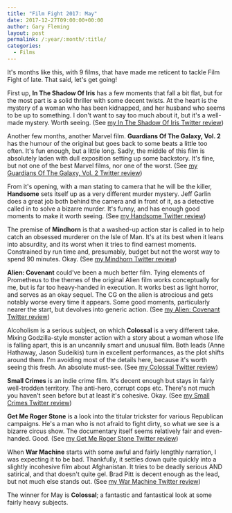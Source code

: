 ```yaml
---
title: "Film Fight 2017: May"
date: 2017-12-27T09:00:00+00:00
author: Gary Fleming
layout: post
permalink: /:year/:month/:title/
categories:
  - Films
---
```


It's months like this, with 9 films, that have made me reticent to tackle Film Fight of late. That said, let's get going!

First up, **In The Shadow Of Iris** has a few moments that fall a bit flat, but for the most part is a solid thriller with some decent twists. At the heart is the mystery of a woman who has been kidnapped, and her husband who seems to be up to something. I don't want to say too much about it, but it's a well-made mystery. Worth seeing. (See [my In The Shadow Of Iris Twitter review](https://twitter.com/garyfleming/status/859516985838882817))

Another few months, another Marvel film. **Guardians Of The Galaxy, Vol. 2** has the humour of the original but goes back to some beats a little too often. It's fun enough, but a little long. Sadly, the middle of this film is absolutely laden with dull exposition setting up some backstory. It's fine, but not one of the best Marvel films, nor one of the worst. (See [my Guardians Of The Galaxy, Vol. 2 Twitter review](https://twitter.com/garyfleming/status/861562477150130176))

From it's opening, with a man stating to camera that he will be the killer, **Handsome** sets itself up as a very different murder mystery. Jeff Garlin does a great job both behind the camera and in front of it, as a detective called in to solve a bizarre murder. It's funny, and has enough good moments to make it worth seeing. (See [my Handsome Twitter review](https://twitter.com/garyfleming/status/861563128949215232))

The premise of **Mindhorn** is that a washed-up action star is called in to help catch an obsessed murderer on the Isle of Man. It's at its best when it leans into absurdity, and its worst when it tries to find earnest moments. Constrained by run time and, presumably, budget but not the worst way to spend 90 minutes. Okay. (See [my Mindhorn Twitter review](https://twitter.com/garyfleming/status/863334047736528900))

**Alien: Covenant** could've been a much better film. Tying elements of Prometheus to the themes of the original Alien film works conceptually for me, but is far too heavy-handed in execution. It works best as light horror, and serves as an okay sequel. The CG on the alien is atrocious and gets notably worse every time it appears. Some good moments, particularly nearer the start, but devolves into generic action. (See [my Alien: Covenant Twitter review](https://twitter.com/garyfleming/status/865897155181064193))

Alcoholism is a serious subject, on which **Colossal** is a very different take. Mixing Godzilla-style monster action with a story about a woman whose life is falling apart, this is an uncannily smart and unusual film. Both leads (Anne Hathaway, Jason Sudeikis) turn in excellent performances, as the plot shifts around them. I'm avoiding most of the details here, because it's worth seeing this fresh. An absolute must-see. (See [my Colossal Twitter review](https://twitter.com/garyfleming/status/867084714590564353))

**Small Crimes** is an indie crime film. It's decent enough but stays in fairly well-trodden territory. The anti-hero, corrupt cops etc. There's not much you haven't seen before but at least it's cohesive. Okay. (See [my Small Crimes Twitter review](https://twitter.com/garyfleming/status/869606648108769280))

**Get Me Roger Stone** is a look into the titular trickster for various Republican campaigns. He's a man who is not afraid to fight dirty, so what we see is a bizarre circus show. The documentary itself seems relatively fair and even-handed. Good. (See [my Get Me Roger Stone Twitter review](https://twitter.com/garyfleming/status/869606951298244610))

When **War Machine** starts with some awful and fairly lengthly narration, I was expecting it to be bad. Thankfully, it settles down quite quickly into a slightly incohesive film about Afghanistan. It tries to be deadly serious AND satirical, and that doesn't quite gel. Brad Pitt is decent enough as the lead, but not much else stands out. (See [my War Machine Twitter review](https://twitter.com/garyfleming/status/869607922812293121))

The winner for May is **Colossal**; a fantastic and fantastical look at some fairly heavy subjects.
